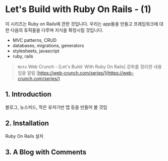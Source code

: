 # Let's Build with Ruby On Rails - (1)
이 시리즈는 Ruby on Rails에 관한 것입니다. 우리는 app들을 만들고 프레임워크에 대한 다음의 토픽들을 다루며 지식을 확장시킬 것입니다. 
- MVC patterns, CRUD 
- databases, migrations, generators 
- stylesheets, javascript
- ruby, rails

> `Note`
> Web Crunch - [Let's Build: With Ruby On Rails] 강좌를 정리한 내용임을 알림
> [https://web-crunch.com/series/](https://web-crunch.com/series/)


## 1. Introduction
 블로그, 뉴스피드, 작은 유저기반 앱 등을 만들어 볼 것임
 
## 2. Installation
Ruby On Rails 설치

## 3. A Blog with Comments




<!--stackedit_data:
eyJoaXN0b3J5IjpbLTg5MzczMTE5LC0zMTc4NTg1MTEsOTAxMj
c3MTU2XX0=
-->